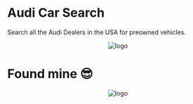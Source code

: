 # Audi Car Search
Search all the Audi Dealers in the USA for preowned vehicles.

<p align="center"><img alt="logo" src="https://github.com/astone2014/audi-car-search/blob/master/audi-car/src/assets/img/audisearch.png"></p>

# Found mine 😎
<p align="center"><img alt="logo" src="https://repository-images.githubusercontent.com/254914202/8d299580-c7a7-11ea-8481-76fff37de824"></p>
